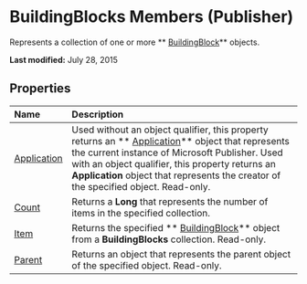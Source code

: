 
# BuildingBlocks Members (Publisher)
Represents a collection of one or more  ** [BuildingBlock](e0ffded4-2fc7-b163-a12b-a06cf75c2826.md)** objects.

 **Last modified:** July 28, 2015


## Properties



|**Name**|**Description**|
|:-----|:-----|
| [Application](f5e9eca1-ff55-b274-cf29-97e487070814.md)|Used without an object qualifier, this property returns an  ** [Application](acfc7efb-e6a5-a89a-3aee-3cb4af2f3508.md)** object that represents the current instance of Microsoft Publisher. Used with an object qualifier, this property returns an **Application** object that represents the creator of the specified object. Read-only.|
| [Count](51a653d0-3623-8ae1-3cc6-1cd2147614e4.md)|Returns a  **Long** that represents the number of items in the specified collection.|
| [Item](faa5e9c5-a80e-6629-21b0-acdd5afbe626.md)|Returns the specified  ** [BuildingBlock](e0ffded4-2fc7-b163-a12b-a06cf75c2826.md)** object from a **BuildingBlocks** collection. Read-only.|
| [Parent](86a04e61-5170-d4a6-373a-02a4ec1a01b6.md)|Returns an object that represents the parent object of the specified object. Read-only.|
